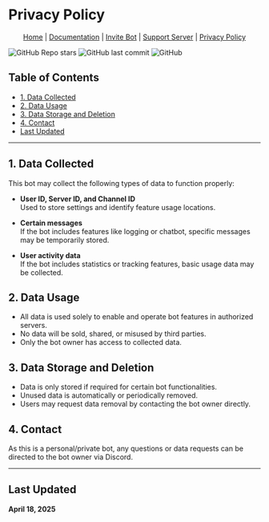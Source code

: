 # Privacy Policy

<p align="center">
  <a href="https://yourwebsite.com">Home</a> |
  <a href="https://yourwebsite.com/docs">Documentation</a> |
  <a href="https://discord.com/oauth2/authorize?client_id=1311666717281226832&permissions=8&integration_type=0&scope=bot">Invite Bot</a> |
  <a href="https://discord.gg/RuunxfUGnT">Support Server</a> |
  <a href="#privacy-policy">Privacy Policy</a>
</p>

![GitHub Repo stars](https://img.shields.io/github/stars/KnoxlyDev/Privacy-Policy-Bot-alya?style=social)
![GitHub last commit](https://img.shields.io/github/last-commit/KnoxlyDev/Privacy-Policy-Bot-alya)
![GitHub](https://img.shields.io/github/license/KnoxlyDev/Privacy-Policy-Bot-alya?cacheSeconds=60)

## Table of Contents
- [1. Data Collected](#1-data-collected)
- [2. Data Usage](#2-data-usage)
- [3. Data Storage and Deletion](#3-data-storage-and-deletion)
- [4. Contact](#4-contact)
- [Last Updated](#last-updated)

---

## 1. Data Collected
This bot may collect the following types of data to function properly:

- **User ID, Server ID, and Channel ID**  
  Used to store settings and identify feature usage locations.

- **Certain messages**  
  If the bot includes features like logging or chatbot, specific messages may be temporarily stored.

- **User activity data**  
  If the bot includes statistics or tracking features, basic usage data may be collected.

## 2. Data Usage
- All data is used solely to enable and operate bot features in authorized servers.  
- No data will be sold, shared, or misused by third parties.  
- Only the bot owner has access to collected data.

## 3. Data Storage and Deletion
- Data is only stored if required for certain bot functionalities.  
- Unused data is automatically or periodically removed.  
- Users may request data removal by contacting the bot owner directly.

## 4. Contact
As this is a personal/private bot, any questions or data requests can be directed to the bot owner via Discord.

---

## Last Updated
**April 18, 2025**
